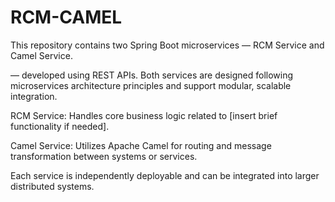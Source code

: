 # RCM-CAMEL
This repository contains two Spring Boot microservices — RCM Service and Camel Service.

— developed using REST APIs. Both services are designed following microservices architecture principles and support modular, scalable integration.

RCM Service: Handles core business logic related to [insert brief functionality if needed].

Camel Service: Utilizes Apache Camel for routing and message transformation between systems or services.

Each service is independently deployable and can be integrated into larger distributed systems.
